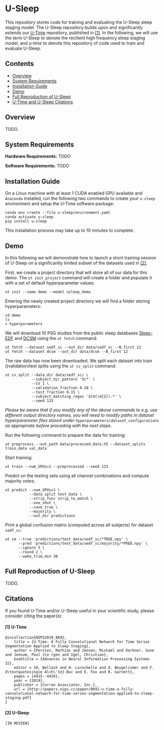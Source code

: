 # U-Sleep

This repository stores code for training and evaluating the U-Sleep sleep staging model. The U-Sleep repository builds upon and significantly extends our [U-Time](https://github.com/perslev/U-Time) repository, published in [[1]](#utime_ref). In the following, we will use the term *U-Sleep* to denote the recilient high frequency sleep staging model, and *u-time* to denote this repository of code used to train and evaluate U-Sleep.

## Contents

- [Overview](#overview)
- [System Requirements](#system-requirements)
- [Installation Guide](#installation-guide)
- [Demo](#demo)
- [Full Reproduction of U-Sleep](#full-reproduction-of-u-sleep)
- [U-Time and U-Sleep Citations](#citations)


## Overview
TODO.

## System Requirements
**Hardware Requirements:** TODO

**Software Requirements:** TODO

## Installation Guide
On a Linux machine with at least 1 CUDA enabled GPU available and `Anaconda` installed, run the following two commands to create your `u-sleep` environment and setup the U-Time software package:

```
conda env create --file u-sleep/environment.yaml
conda activate u-sleep
pip install u-sleep
```

This installation process may take up to 10 minutes to complete.

## Demo
In this following we will demonstrate how to launch a short training session of U-Sleep on a significantly limited subset of the datasets used in [[2]](#usleep_ref).

First, we create a project directory that will store all of our data for this demo. The `ut init_project` command will create a folder and populate it with a set of default hyperparameter values:

```
ut init --name demo --model usleep_demo
```

Entering the newly created project directory we will find a folder storing hyperparameters:

```
cd demo
ls
> hyperparameters
```

We will download 10 PSG studies from the public sleep databases [Sleep-EDF](https://doi.org/10.13026/C2X676) and [DCSM](https://sid.erda.dk/wsgi-bin/ls.py?share_id=fUH3xbOXv8) using the `ut fetch` command:

```
ut fetch --dataset sedf_sc --out_dir data/sedf_sc --N_first 12
ut fetch --dataset dcsm --out_dir data/dcsm --N_first 12
```

The raw data has now been downloaded. We split each dataset into train ()validation/test splits using the `ut cv_split` command:

```
ut cv_split --data_dir data/sedf_sc/ \
            --subject_dir_pattern 'SC*' \
            --CV 1 \
            --validation_fraction 0.10 \
            --test_fraction 0.15 \
            --subject_matching_regex 'SC4(\d{2}).*' \
            --seed 123
```

*Please be aware that if you modify any of the above commands to e.g. use different output directory names, you will need to modify paths in dataset hyperparameter files stored under `hyperparameters/dataset_configurations` as appropriate before proceding with the next steps.*

Run the following command to prepare the data for training:

```
ut preprocess --out_path data/processed_data.h5 --dataset_splits train_data val_data
```

Start training:

```
ut train --num_GPUs=1 --preprocessed --seed 123
```

Predict on the testing sets using all channel combinations and compute majority votes:

```
ut predict --num_GPUs=1 \
           --data_split test_data \
           --strip_func strip_to_match \
           --one_shot \
           --save_true \
           --majority \
           --out_dir predictions
```

Print a global confusion matrix (computed across all subjects) for dataset `sedf_sc`:

```
ut cm --true 'predictions/test_data/sedf_sc/*TRUE.npy' \
      --pred 'predictions/test_data/sedf_sc/majority/*PRED.npy' \
      --ignore 5 \
      --round 2 \
      --wake_trim_min 30
```

## Full Reproduction of U-Sleep
TODO.

## Citations

If you found U-Time and/or U-Sleep useful in your scientific study, please consider citing the paper(s):

#### <a name="utime_ref"> [1] U-Time

```
@incollection{NIPS2019_8692,
	title = {U-Time: A Fully Convolutional Network for Time Series Segmentation Applied to Sleep Staging},
	author = {Perslev, Mathias and Jensen, Michael and Darkner, Sune and Jennum, Poul J\o rgen and Igel, Christian},
	booktitle = {Advances in Neural Information Processing Systems 32},
	editor = {H. Wallach and H. Larochelle and A. Beygelzimer and F. d\textquotesingle Alch\'{e}-Buc and E. Fox and R. Garnett},
	pages = {4415--4426},
	year = {2019},
	publisher = {Curran Associates, Inc.},
	url = {http://papers.nips.cc/paper/8692-u-time-a-fully-convolutional-network-for-time-series-segmentation-applied-to-sleep-staging.pdf}
}
```

#### <a name="usleep_ref"> [2] U-Sleep

```
[IN REVIEW]
```
